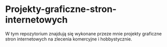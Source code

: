 # Projekty-graficzne-stron-internetowych
W tym repozytorium znajdują się wykonane przeze mnie projekty graficzne stron internetowych na zlecenia komercyjne i hobbystycznie. 

